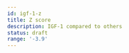 ```yaml
---
id: igf-1-z
title: Z score
description: IGF-1 compared to others
status: draft
range: '-3.9'
---
```


